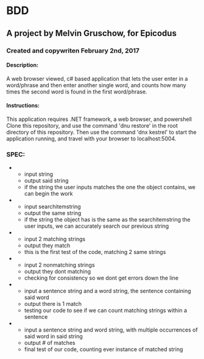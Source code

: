 # BDD
## A project by Melvin Gruschow, for Epicodus
### Created and copywriten February 2nd, 2017

#### Description:
A web browser viewed, c# based application that lets the user enter in a word/phrase and then enter another single word, and counts how many times the second word is found in the first word/phrase.

#### Instructions:
This application requires .NET framework, a web browser, and powershell
Clone this repository, and use the command 'dnu restore' in the root directory of this repository.  Then use the command 'dnx kestrel' to start the application running, and travel with your browser to localhost:5004.  

### SPEC:

* - input string
  - output said string
  - if the string the user inputs matches the one the object contains, we can begin the work

* - input searchitemstring
  - output the same string
  - if the string the object has is the same as the searchitemstring the user inputs, we can accurately search our previous string

* - input 2 matching strings
  - output they match
  - this is the first test of the code, matching 2 same strings

* - input 2 nonmatching strings
  - output they dont matching
  - checking for consistency so we dont get errors down the line

* - input a sentence string and a word string, the sentence containing said word
  - output there is 1 match
  - testing our code to see if we can count matching strings within a sentence

* - input a sentence string and word string, with multiple occurrences of said word in said string
  - output # of matches
  - final test of our code, counting ever instance of matched string
